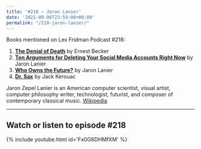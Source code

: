```yaml
---
title: '#218 – Jaron Lanier'
date: '2021-09-06T23:59:00+00:00'
permalink: "/218-jaron-lanier/"
---
```


Books mentioned on Lex Fridman Podcast #218:

1. <b><a href="https://amzn.to/3QzDnkY" target="_blank" rel="sponsored noopener noreferrer">The Denial of Death</a></b> by Ernest Becker
2. <b><a href="https://amzn.to/3CHOHFS" target="_blank" rel="sponsored noopener noreferrer">Ten Arguments for Deleting Your Social Media Accounts Right Now</a></b> by Jaron Lanier
3. <b><a href="https://amzn.to/3Zy5DII" target="_blank" rel="sponsored noopener noreferrer">Who Owns the Future?</a></b> by Jaron Lanier
4. <b><a href="https://amzn.to/3H1WUXX" target="_blank" rel="sponsored noopener noreferrer">Dr. Sax</a></b> by Jack Kerouac

<!--more-->

Jaron Zepel Lanier is an American computer scientist, visual artist, computer philosophy writer, technologist, futurist, and composer of contemporary classical music. <a href="https://en.wikipedia.org/wiki/Jaron_Lanier" target="_blank">Wikipedia</a>

- - - - - -

## Watch or listen to episode #218

{% include youtube.html id='Fx0G6DHMfXM' %}